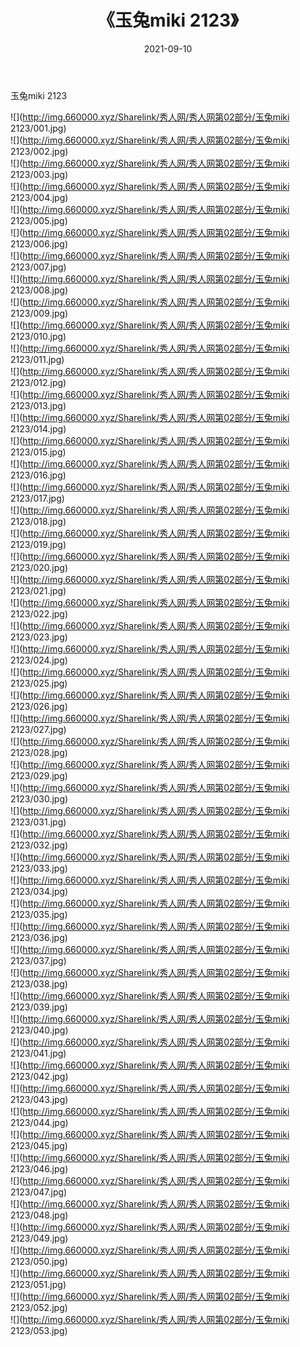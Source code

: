 ﻿---
layout: post
title:  《玉兔miki 2123》
date:   2021-09-10
img: http://img.660000.xyz/Sharelink/秀人网/秀人网第02部分/玉兔miki 2123/000.jpg
categories: [美女, 清纯, 唯美]
---

玉兔miki 2123

  ![](http://img.660000.xyz/Sharelink/秀人网/秀人网第02部分/玉兔miki 2123/001.jpg) <br> ![](http://img.660000.xyz/Sharelink/秀人网/秀人网第02部分/玉兔miki 2123/002.jpg) <br> ![](http://img.660000.xyz/Sharelink/秀人网/秀人网第02部分/玉兔miki 2123/003.jpg) <br> ![](http://img.660000.xyz/Sharelink/秀人网/秀人网第02部分/玉兔miki 2123/004.jpg) <br> ![](http://img.660000.xyz/Sharelink/秀人网/秀人网第02部分/玉兔miki 2123/005.jpg) <br> ![](http://img.660000.xyz/Sharelink/秀人网/秀人网第02部分/玉兔miki 2123/006.jpg) <br> ![](http://img.660000.xyz/Sharelink/秀人网/秀人网第02部分/玉兔miki 2123/007.jpg) <br> ![](http://img.660000.xyz/Sharelink/秀人网/秀人网第02部分/玉兔miki 2123/008.jpg) <br> ![](http://img.660000.xyz/Sharelink/秀人网/秀人网第02部分/玉兔miki 2123/009.jpg) <br> ![](http://img.660000.xyz/Sharelink/秀人网/秀人网第02部分/玉兔miki 2123/010.jpg) <br> ![](http://img.660000.xyz/Sharelink/秀人网/秀人网第02部分/玉兔miki 2123/011.jpg) <br> ![](http://img.660000.xyz/Sharelink/秀人网/秀人网第02部分/玉兔miki 2123/012.jpg) <br> ![](http://img.660000.xyz/Sharelink/秀人网/秀人网第02部分/玉兔miki 2123/013.jpg) <br> ![](http://img.660000.xyz/Sharelink/秀人网/秀人网第02部分/玉兔miki 2123/014.jpg) <br> ![](http://img.660000.xyz/Sharelink/秀人网/秀人网第02部分/玉兔miki 2123/015.jpg) <br> ![](http://img.660000.xyz/Sharelink/秀人网/秀人网第02部分/玉兔miki 2123/016.jpg) <br> ![](http://img.660000.xyz/Sharelink/秀人网/秀人网第02部分/玉兔miki 2123/017.jpg) <br> ![](http://img.660000.xyz/Sharelink/秀人网/秀人网第02部分/玉兔miki 2123/018.jpg) <br> ![](http://img.660000.xyz/Sharelink/秀人网/秀人网第02部分/玉兔miki 2123/019.jpg) <br> ![](http://img.660000.xyz/Sharelink/秀人网/秀人网第02部分/玉兔miki 2123/020.jpg) <br> ![](http://img.660000.xyz/Sharelink/秀人网/秀人网第02部分/玉兔miki 2123/021.jpg) <br> ![](http://img.660000.xyz/Sharelink/秀人网/秀人网第02部分/玉兔miki 2123/022.jpg) <br> ![](http://img.660000.xyz/Sharelink/秀人网/秀人网第02部分/玉兔miki 2123/023.jpg) <br> ![](http://img.660000.xyz/Sharelink/秀人网/秀人网第02部分/玉兔miki 2123/024.jpg) <br> ![](http://img.660000.xyz/Sharelink/秀人网/秀人网第02部分/玉兔miki 2123/025.jpg) <br> ![](http://img.660000.xyz/Sharelink/秀人网/秀人网第02部分/玉兔miki 2123/026.jpg) <br> ![](http://img.660000.xyz/Sharelink/秀人网/秀人网第02部分/玉兔miki 2123/027.jpg) <br> ![](http://img.660000.xyz/Sharelink/秀人网/秀人网第02部分/玉兔miki 2123/028.jpg) <br> ![](http://img.660000.xyz/Sharelink/秀人网/秀人网第02部分/玉兔miki 2123/029.jpg) <br> ![](http://img.660000.xyz/Sharelink/秀人网/秀人网第02部分/玉兔miki 2123/030.jpg) <br> ![](http://img.660000.xyz/Sharelink/秀人网/秀人网第02部分/玉兔miki 2123/031.jpg) <br> ![](http://img.660000.xyz/Sharelink/秀人网/秀人网第02部分/玉兔miki 2123/032.jpg) <br> ![](http://img.660000.xyz/Sharelink/秀人网/秀人网第02部分/玉兔miki 2123/033.jpg) <br> ![](http://img.660000.xyz/Sharelink/秀人网/秀人网第02部分/玉兔miki 2123/034.jpg) <br> ![](http://img.660000.xyz/Sharelink/秀人网/秀人网第02部分/玉兔miki 2123/035.jpg) <br> ![](http://img.660000.xyz/Sharelink/秀人网/秀人网第02部分/玉兔miki 2123/036.jpg) <br> ![](http://img.660000.xyz/Sharelink/秀人网/秀人网第02部分/玉兔miki 2123/037.jpg) <br> ![](http://img.660000.xyz/Sharelink/秀人网/秀人网第02部分/玉兔miki 2123/038.jpg) <br> ![](http://img.660000.xyz/Sharelink/秀人网/秀人网第02部分/玉兔miki 2123/039.jpg) <br> ![](http://img.660000.xyz/Sharelink/秀人网/秀人网第02部分/玉兔miki 2123/040.jpg) <br> ![](http://img.660000.xyz/Sharelink/秀人网/秀人网第02部分/玉兔miki 2123/041.jpg) <br> ![](http://img.660000.xyz/Sharelink/秀人网/秀人网第02部分/玉兔miki 2123/042.jpg) <br> ![](http://img.660000.xyz/Sharelink/秀人网/秀人网第02部分/玉兔miki 2123/043.jpg) <br> ![](http://img.660000.xyz/Sharelink/秀人网/秀人网第02部分/玉兔miki 2123/044.jpg) <br> ![](http://img.660000.xyz/Sharelink/秀人网/秀人网第02部分/玉兔miki 2123/045.jpg) <br> ![](http://img.660000.xyz/Sharelink/秀人网/秀人网第02部分/玉兔miki 2123/046.jpg) <br> ![](http://img.660000.xyz/Sharelink/秀人网/秀人网第02部分/玉兔miki 2123/047.jpg) <br> ![](http://img.660000.xyz/Sharelink/秀人网/秀人网第02部分/玉兔miki 2123/048.jpg) <br> ![](http://img.660000.xyz/Sharelink/秀人网/秀人网第02部分/玉兔miki 2123/049.jpg) <br> ![](http://img.660000.xyz/Sharelink/秀人网/秀人网第02部分/玉兔miki 2123/050.jpg) <br> ![](http://img.660000.xyz/Sharelink/秀人网/秀人网第02部分/玉兔miki 2123/051.jpg) <br> ![](http://img.660000.xyz/Sharelink/秀人网/秀人网第02部分/玉兔miki 2123/052.jpg) <br> ![](http://img.660000.xyz/Sharelink/秀人网/秀人网第02部分/玉兔miki 2123/053.jpg) <br>